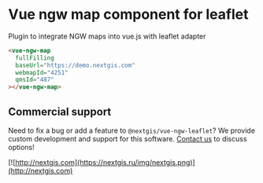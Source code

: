 # Vue ngw map component for leaflet

Plugin to integrate NGW maps into vue.js with leaflet adapter

```html
<vue-ngw-map
  fullFilling
  baseUrl="https://demo.nextgis.com"
  webmapId="4251"
  qmsId="487"
></vue-ngw-map>
```

## Commercial support

Need to fix a bug or add a feature to `@nextgis/vue-ngw-leaflet`? We provide custom development and support for this software. [Contact us](http://nextgis.com/contact/) to discuss options!

[![http://nextgis.com](https://nextgis.ru/img/nextgis.png)](http://nextgis.com)
